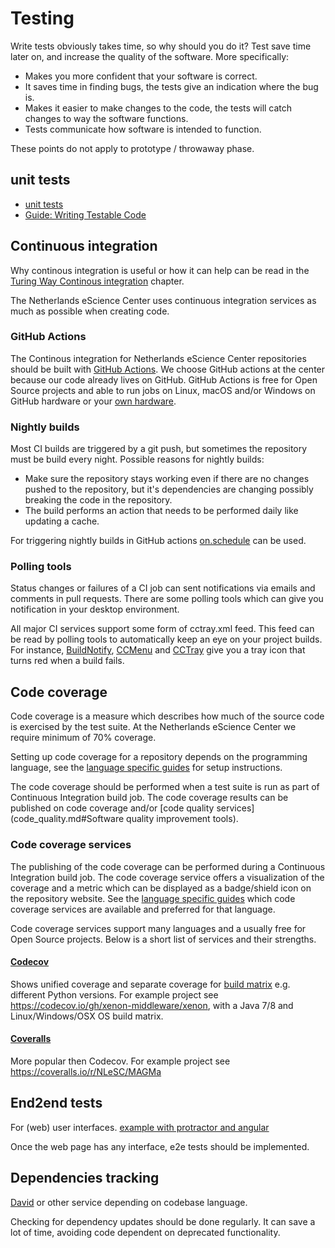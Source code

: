 # Testing

Write tests obviously takes time, so why should you do it? Test save time later on, and increase the quality of the software. More specifically: 

* Makes you more confident that your software is correct.
* It saves time in finding bugs, the tests give an indication where the bug is.
* Makes it easier to make changes to the code, the tests will catch changes to way the software functions.
* Tests communicate how software is intended to function.

These points do not apply to prototype / throwaway phase.

## unit tests

* [unit tests](https://en.wikipedia.org/wiki/Unit_testing)
* [Guide: Writing Testable Code](http://misko.hevery.com/code-reviewers-guide/)

## Continuous integration

Why continous integration is useful or how it can help can be read in the [Turing Way Continous integration](https://the-turing-way.netlify.app/continuous_integration/continuous_integration.html) chapter.

The Netherlands eScience Center uses continuous integration services as much as possible when creating code.

### GitHub Actions

The Continous integration for Netherlands eScience Center repositories should be built with [GitHub Actions](https://help.github.com/en/actions).
We choose GitHub actions at the center because our code already lives on GitHub.
GitHub Actions is free for Open Source projects and able to run jobs on Linux, macOS and/or Windows on GitHub hardware or your [own hardware](https://github.com/NLESC-JCER/linux_actions_runner).

### Nightly builds

Most CI builds are triggered by a git push, but sometimes the repository must be build every night.
Possible reasons for nightly builds:

* Make sure the repository stays working even if there are no changes pushed to the repository, but it's dependencies are changing possibly breaking the code in the repository.
* The build performs an action that needs to be performed daily like updating a cache.

For triggering nightly builds in GitHub actions [on.schedule](https://help.github.com/en/actions/reference/workflow-syntax-for-github-actions#onschedule) can be used.

### Polling tools

Status changes or failures of a CI job can sent notifications via emails and comments in pull requests. There are some polling tools which can give you notification in your desktop environment.

All major CI services support some form of cctray.xml feed. This feed can be read by polling tools to automatically keep an eye on your project builds. For instance, [BuildNotify](https://bitbucket.org/Anay/buildnotify/wiki/Home), [CCMenu](http://ccmenu.org/) and [CCTray](http://cruisecontrolnet.org/projects/ccnet/wiki/CCTray_Download_Plugin) give you a tray icon that turns red when a build fails.

## Code coverage

Code coverage is a measure which describes how much of the source code is exercised by the test suite.
At the Netherlands eScience Center we require minimum of 70% coverage.

Setting up code coverage for a repository depends on the programming language, see the [language specific guides](language_guides/languages_overview.md) for setup instructions.

The code coverage should be performed when a test suite is run as part of Continuous Integration build job.
The code coverage results can be published on code coverage and/or [code quality services](code_quality.md#Software quality improvement tools).

### Code coverage services

The publishing of the code coverage can be performed during a Continuous Integration build job.
The code coverage service offers a visualization of the coverage and a metric which can be displayed as a badge/shield icon on the repository website.
See the [language specific guides](language_guides/languages_overview.md) which code coverage services are available and preferred for that language.

Code coverage services support many languages and a usually free for Open Source projects.
Below is a short list of services and their strengths.

#### [Codecov](https://codecov.io)

Shows unified coverage and separate coverage for [build matrix](https://docs.travis-ci.com/user/customizing-the-build/#Build-Matrix) e.g. different Python versions.
For example project see https://codecov.io/gh/xenon-middleware/xenon, with a Java 7/8 and Linux/Windows/OSX OS build matrix.

#### [Coveralls](https://coveralls.io)

More popular then Codecov.
For example project see https://coveralls.io/r/NLeSC/MAGMa

## End2end tests

For (web) user interfaces. [example with protractor and angular](https://angular.github.io/protractor/#/)

Once the web page has any interface, e2e tests should be implemented.

## Dependencies tracking

[David](https://david-dm.org/) or other service depending on codebase language.

Checking for dependency updates should be done regularly. It can save a lot of time,
avoiding code dependent on deprecated functionality.
